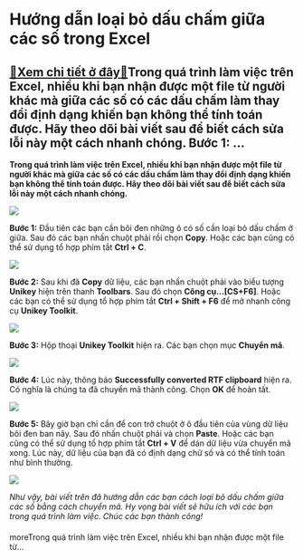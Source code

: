 Hướng dẫn loại bỏ dấu chấm giữa các số trong Excel
==================================================

[:gift:Xem chi tiết ở đây:gift:](https://hddtvn.com/huong-dan-loai-bo-dau-cham-giua-cac-so-trong-excel/)Trong quá trình làm việc trên Excel, nhiều khi bạn nhận được một file từ người khác mà giữa các số có các dấu chấm làm thay đổi định dạng khiến bạn không thể tính toán được. Hãy theo dõi bài viết sau để biết cách sửa lỗi này một cách nhanh chóng. Bước 1: …
----------------------------------------------------------------------------------------------------------------------------------------------------------------------------------------------------------------------------------------------------------------

**Trong quá trình làm việc trên Excel, nhiều khi bạn nhận được một file từ người khác mà giữa các số có các dấu chấm làm thay đổi định dạng khiến bạn không thể tính toán được. Hãy theo dõi bài viết sau để biết cách sửa lỗi này một cách nhanh chóng.**


[![](https://hddtvn.com/wp-content/uploads/2021/01/Iamu66W.png)](https://hddtvn.com/wp-content/uploads/2021/01/Iamu66W.png)


**Bước 1:** Đầu tiên các bạn cần bôi đen những ô có số cần loại bỏ dấu chấm ở giữa. Sau đó các bạn nhấn chuột phải rồi chọn **Copy**. Hoặc các bạn cũng có thể sử dụng tổ hợp phím tắt **Ctrl + C**.


![](https://hddtvn.com/wp-content/uploads/2021/01/HwPd44R.png)


**Bước 2:** Sau khi đã **Copy** dữ liệu, các bạn nhấn chuột phải vào biểu tượng **Unikey** hiện trên thanh **Toolbars**. Sau đó chọn **Công cụ…[CS+F6]**. Hoặc các bạn có thể sử dụng tổ hợp phím tắt **Ctrl + Shift + F6** để mở nhanh công cụ **Unikey Toolkit**.


![](https://hddtvn.com/wp-content/uploads/2021/01/itp9hlK.png)


**Bước 3:** Hộp thoại **Unikey Toolkit** hiện ra. Các bạn chọn mục **Chuyển mã**.


![](https://hddtvn.com/wp-content/uploads/2021/01/ScHEhcD.png)


**Bước 4:** Lúc này, thông báo **Successfully converted RTF clipboard** hiện ra. Có nghĩa là chúng ta đã chuyển mã thành công. Chọn **OK** để hoàn tất.


![](https://hddtvn.com/wp-content/uploads/2021/01/AHaRCPh.png)


**Bước 5:** Bây giờ bạn chỉ cần để con trở chuột ở ô đầu tiên của vùng dữ liệu bôi đen ban nãy. Sau đó nhấn chuột phải và chọn **Paste**. Hoặc các bạn cũng có thể sử dụng tổ hợp phím tắt **Ctrl + V** để dán dữ liệu vừa chuyển mã xong. Lúc này, dữ liệu của bạn đã có định dạng chữ số và có thể tính toán như bình thường.


![](https://hddtvn.com/wp-content/uploads/2021/01/PUqgnW1.png)


*Như vậy, bài viết trên đã hướng dẫn các bạn cách loại bỏ dấu chấm giữa các số bằng cách chuyển mã. Hy vọng bài viết sẽ hữu ích với các bạn trong quá trình làm việc. Chúc các bạn thành công!*


#### 


moreTrong quá trình làm việc trên Excel, nhiều khi bạn nhận được một file từ…

